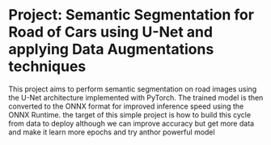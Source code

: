 # Project: Semantic Segmentation for Road of Cars using U-Net and applying Data Augmentations techniques
This project aims to perform semantic segmentation on road images using the U-Net architecture implemented with PyTorch. The trained model is then converted to the ONNX format for improved inference speed using the ONNX Runtime.
the target of this simple project is how to build this cycle from data to deploy although we can improve accuracy but get more data and make it learn more epochs and try anthor powerful model
